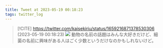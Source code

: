 ```yaml
---
title: Tweet at 2023-05-19 00:18:23
tags: twitter_log
---
```


> [!CITE] https://twitter.com/kaisekiriu/status/1659216871378530306 (2023-05-19 00:18:23)
> ![](https://twitter.com/kaisekiriu/status/1659216871378530306)
> 動物の名前の話題はみんな大好きだけど、細菌の名前に興味がある人はごく少数というだけなのかもしれないけど。
